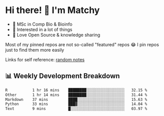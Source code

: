 # Hi there! 👋 I'm Matchy

- 🧬 MSc in Comp Bio & Bioinfo
- 🎈 Interested in a lot of things
- 💜 Love Open Source & knowledge sharing

Most of my pinned repos are not so-called "featured" repos 😂 I pin repos just to find them more easily

Links for self reference: [random notes](https://matchy233.github.io/random-notes)

## 📊 Weekly Development Breakdown

<!--START_SECTION:waka-->

```txt
R           1 hr 16 mins    ████████░░░░░░░░░░░░░░░░░   32.15 %
Other       1 hr 14 mins    ████████░░░░░░░░░░░░░░░░░   31.44 %
Markdown    37 mins         ████░░░░░░░░░░░░░░░░░░░░░   15.63 %
Python      33 mins         ███▓░░░░░░░░░░░░░░░░░░░░░   14.04 %
Text        9 mins          █░░░░░░░░░░░░░░░░░░░░░░░░   03.97 %
```

<!--END_SECTION:waka-->
